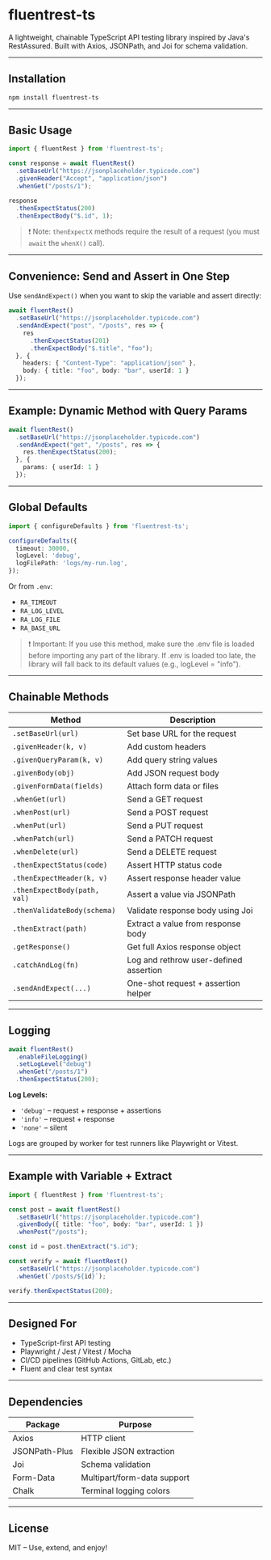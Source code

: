 # fluentrest-ts

A lightweight, chainable TypeScript API testing library inspired by Java's RestAssured. Built with Axios, JSONPath, and Joi for schema validation.

---

##  Installation

```bash
npm install fluentrest-ts
```

---

##  Basic Usage

```ts
import { fluentRest } from 'fluentrest-ts';

const response = await fluentRest()
  .setBaseUrl("https://jsonplaceholder.typicode.com")
  .givenHeader("Accept", "application/json")
  .whenGet("/posts/1");

response
  .thenExpectStatus(200)
  .thenExpectBody("$.id", 1);
```

> ❗️ Note: `thenExpectX` methods require the result of a request (you must `await` the `whenX()` call).

---

##  Convenience: Send and Assert in One Step

Use `sendAndExpect()` when you want to skip the variable and assert directly:

```ts
await fluentRest()
  .setBaseUrl("https://jsonplaceholder.typicode.com")
  .sendAndExpect("post", "/posts", res => {
    res
      .thenExpectStatus(201)
      .thenExpectBody("$.title", "foo");
  }, {
    headers: { "Content-Type": "application/json" },
    body: { title: "foo", body: "bar", userId: 1 }
  });
```

---

##  Example: Dynamic Method with Query Params

```ts
await fluentRest()
  .setBaseUrl("https://jsonplaceholder.typicode.com")
  .sendAndExpect("get", "/posts", res => {
    res.thenExpectStatus(200);
  }, {
    params: { userId: 1 }
  });
```

---

##  Global Defaults

```ts
import { configureDefaults } from 'fluentrest-ts';

configureDefaults({
  timeout: 30000,
  logLevel: 'debug',
  logFilePath: 'logs/my-run.log',
});
```

Or from `.env`:
- `RA_TIMEOUT`
- `RA_LOG_LEVEL`
- `RA_LOG_FILE`
- `RA_BASE_URL`

> ❗️ Important: If you use this method, make sure the .env file is loaded before importing any part of the library.
    If .env is loaded too late, the library will fall back to its default values (e.g., logLevel = "info").
---

##  Chainable Methods

| Method                        | Description                              |
|------------------------------|------------------------------------------|
| `.setBaseUrl(url)`           | Set base URL for the request             |
| `.givenHeader(k, v)`         | Add custom headers                       |
| `.givenQueryParam(k, v)`     | Add query string values                  |
| `.givenBody(obj)`            | Add JSON request body                    |
| `.givenFormData(fields)`     | Attach form data or files                |
| `.whenGet(url)`              | Send a GET request                       |
| `.whenPost(url)`             | Send a POST request                      |
| `.whenPut(url)`              | Send a PUT request                       |
| `.whenPatch(url)`            | Send a PATCH request                     |
| `.whenDelete(url)`           | Send a DELETE request                    |
| `.thenExpectStatus(code)`    | Assert HTTP status code                  |
| `.thenExpectHeader(k, v)`    | Assert response header value             |
| `.thenExpectBody(path, val)` | Assert a value via JSONPath              |
| `.thenValidateBody(schema)`  | Validate response body using Joi         |
| `.thenExtract(path)`         | Extract a value from response body       |
| `.getResponse()`             | Get full Axios response object           |
| `.catchAndLog(fn)`           | Log and rethrow user-defined assertion   |
| `.sendAndExpect(...)`        | One-shot request + assertion helper      |

---

##  Logging

```ts
await fluentRest()
  .enableFileLogging()
  .setLogLevel("debug")
  .whenGet("/posts/1")
  .thenExpectStatus(200);
```

**Log Levels:**
- `'debug'` – request + response + assertions
- `'info'` – request + response
- `'none'` – silent

Logs are grouped by worker for test runners like Playwright or Vitest.

---

##  Example with Variable + Extract

```ts
import { fluentRest } from 'fluentrest-ts';

const post = await fluentRest()
  .setBaseUrl("https://jsonplaceholder.typicode.com")
  .givenBody({ title: "foo", body: "bar", userId: 1 })
  .whenPost("/posts");

const id = post.thenExtract("$.id");

const verify = await fluentRest()
  .setBaseUrl("https://jsonplaceholder.typicode.com")
  .whenGet(`/posts/${id}`);

verify.thenExpectStatus(200);
```

---

##  Designed For

- TypeScript-first API testing
- Playwright / Jest / Vitest / Mocha
- CI/CD pipelines (GitHub Actions, GitLab, etc.)
- Fluent and clear test syntax

---

##  Dependencies

| Package        | Purpose                           |
|----------------|-----------------------------------|
| Axios          | HTTP client                       |
| JSONPath-Plus  | Flexible JSON extraction          |
| Joi            | Schema validation                 |
| Form-Data      | Multipart/form-data support       |
| Chalk          | Terminal logging colors           |

---

##  License

MIT – Use, extend, and enjoy!
